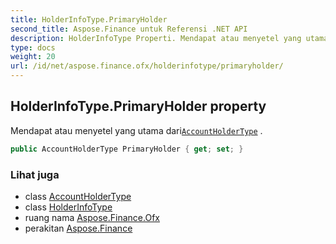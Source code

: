 ```yaml
---
title: HolderInfoType.PrimaryHolder
second_title: Aspose.Finance untuk Referensi .NET API
description: HolderInfoType Properti. Mendapat atau menyetel yang utama dariAccountHolderType .
type: docs
weight: 20
url: /id/net/aspose.finance.ofx/holderinfotype/primaryholder/
---
```

## HolderInfoType.PrimaryHolder property

Mendapat atau menyetel yang utama dari[`AccountHolderType`](../../accountholdertype/) .

```csharp
public AccountHolderType PrimaryHolder { get; set; }
```

### Lihat juga

* class [AccountHolderType](../../accountholdertype/)
* class [HolderInfoType](../)
* ruang nama [Aspose.Finance.Ofx](../../holderinfotype/)
* perakitan [Aspose.Finance](../../../)


